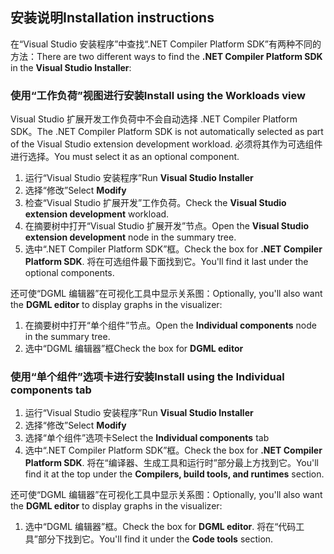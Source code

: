 ## <a name="installation-instructions"></a><span data-ttu-id="bc7fa-101">安装说明</span><span class="sxs-lookup"><span data-stu-id="bc7fa-101">Installation instructions</span></span> 

<span data-ttu-id="bc7fa-102">在“Visual Studio 安装程序”中查找“.NET Compiler Platform SDK”有两种不同的方法：</span><span class="sxs-lookup"><span data-stu-id="bc7fa-102">There are two different ways to find the **.NET Compiler Platform SDK** in the **Visual Studio Installer**:</span></span>

### <a name="install-using-the-workloads-view"></a><span data-ttu-id="bc7fa-103">使用“工作负荷”视图进行安装</span><span class="sxs-lookup"><span data-stu-id="bc7fa-103">Install using the Workloads view</span></span>

<span data-ttu-id="bc7fa-104">Visual Studio 扩展开发工作负荷中不会自动选择 .NET Compiler Platform SDK。</span><span class="sxs-lookup"><span data-stu-id="bc7fa-104">The .NET Compiler Platform SDK is not automatically selected as part of the Visual Studio extension development workload.</span></span> <span data-ttu-id="bc7fa-105">必须将其作为可选组件进行选择。</span><span class="sxs-lookup"><span data-stu-id="bc7fa-105">You must select it as an optional component.</span></span>

1. <span data-ttu-id="bc7fa-106">运行“Visual Studio 安装程序”</span><span class="sxs-lookup"><span data-stu-id="bc7fa-106">Run **Visual Studio Installer**</span></span> 
1. <span data-ttu-id="bc7fa-107">选择“修改”</span><span class="sxs-lookup"><span data-stu-id="bc7fa-107">Select **Modify**</span></span> 
1. <span data-ttu-id="bc7fa-108">检查“Visual Studio 扩展开发”工作负荷。</span><span class="sxs-lookup"><span data-stu-id="bc7fa-108">Check the **Visual Studio extension development** workload.</span></span>
1. <span data-ttu-id="bc7fa-109">在摘要树中打开“Visual Studio 扩展开发”节点。</span><span class="sxs-lookup"><span data-stu-id="bc7fa-109">Open the **Visual Studio extension development** node in the summary tree.</span></span>
1. <span data-ttu-id="bc7fa-110">选中“.NET Compiler Platform SDK”框。</span><span class="sxs-lookup"><span data-stu-id="bc7fa-110">Check the box for **.NET Compiler Platform SDK**.</span></span> <span data-ttu-id="bc7fa-111">将在可选组件最下面找到它。</span><span class="sxs-lookup"><span data-stu-id="bc7fa-111">You'll find it last under the optional components.</span></span>

<span data-ttu-id="bc7fa-112">还可使“DGML 编辑器”在可视化工具中显示关系图：</span><span class="sxs-lookup"><span data-stu-id="bc7fa-112">Optionally, you'll also want the **DGML editor** to display graphs in the visualizer:</span></span>

1. <span data-ttu-id="bc7fa-113">在摘要树中打开“单个组件”节点。</span><span class="sxs-lookup"><span data-stu-id="bc7fa-113">Open the **Individual components** node in the summary tree.</span></span>
1. <span data-ttu-id="bc7fa-114">选中“DGML 编辑器”框</span><span class="sxs-lookup"><span data-stu-id="bc7fa-114">Check the box for **DGML editor**</span></span>

### <a name="install-using-the-individual-components-tab"></a><span data-ttu-id="bc7fa-115">使用“单个组件”选项卡进行安装</span><span class="sxs-lookup"><span data-stu-id="bc7fa-115">Install using the Individual components tab</span></span>

1. <span data-ttu-id="bc7fa-116">运行“Visual Studio 安装程序”</span><span class="sxs-lookup"><span data-stu-id="bc7fa-116">Run **Visual Studio Installer**</span></span> 
1. <span data-ttu-id="bc7fa-117">选择“修改”</span><span class="sxs-lookup"><span data-stu-id="bc7fa-117">Select **Modify**</span></span> 
1. <span data-ttu-id="bc7fa-118">选择“单个组件”选项卡</span><span class="sxs-lookup"><span data-stu-id="bc7fa-118">Select the **Individual components** tab</span></span> 
1. <span data-ttu-id="bc7fa-119">选中“.NET Compiler Platform SDK”框。</span><span class="sxs-lookup"><span data-stu-id="bc7fa-119">Check the box for **.NET Compiler Platform SDK**.</span></span> <span data-ttu-id="bc7fa-120">将在“编译器、生成工具和运行时”部分最上方找到它。</span><span class="sxs-lookup"><span data-stu-id="bc7fa-120">You'll find it at the top under the **Compilers, build tools, and runtimes** section.</span></span>

<span data-ttu-id="bc7fa-121">还可使“DGML 编辑器”在可视化工具中显示关系图：</span><span class="sxs-lookup"><span data-stu-id="bc7fa-121">Optionally, you'll also want the **DGML editor** to display graphs in the visualizer:</span></span>

1. <span data-ttu-id="bc7fa-122">选中“DGML 编辑器”框。</span><span class="sxs-lookup"><span data-stu-id="bc7fa-122">Check the box for **DGML editor**.</span></span> <span data-ttu-id="bc7fa-123">将在“代码工具”部分下找到它。</span><span class="sxs-lookup"><span data-stu-id="bc7fa-123">You'll find it under the **Code tools** section.</span></span>
